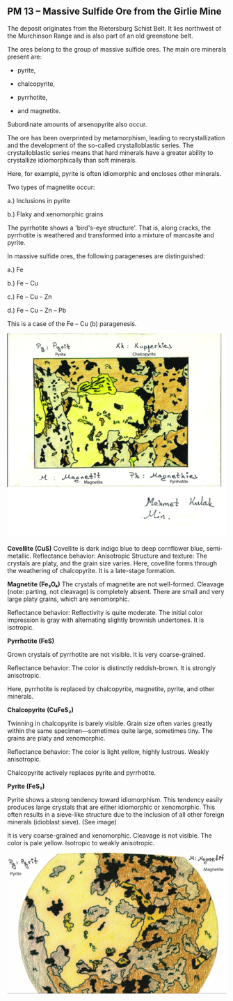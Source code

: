 ## PM 13 – Massive Sulfide Ore from the Girlie Mine

The deposit originates from the Rietersburg Schist Belt. It lies northwest of the Murchinson Range and is also part of an old greenstone belt.

The ores belong to the group of massive sulfide ores.
The main ore minerals present are:

* pyrite,

* chalcopyrite,

* pyrrhotite,

* and magnetite.

Subordinate amounts of arsenopyrite also occur.

The ore has been overprinted by metamorphism, leading to recrystallization and the development of the so-called crystalloblastic series. 
The crystalloblastic series means that hard minerals have a greater ability to crystallize idiomorphically than soft minerals.

Here, for example, pyrite is often idiomorphic and encloses other minerals.

Two types of magnetite occur:

a.) Inclusions in pyrite

b.) Flaky and xenomorphic grains

The pyrrhotite shows a 'bird's-eye structure'. That is, along cracks, the pyrrhotite is weathered and transformed into a mixture of marcasite and pyrite.

In massive sulfide ores, the following parageneses are distinguished:

a.) Fe

b.) Fe – Cu

c.) Fe – Cu – Zn

d.) Fe – Cu – Zn – Pb


This is a case of the Fe – Cu (b) paragenesis.

![Girlie mine](https://github.com/DinaKlim/OD_RL_notes/blob/main/RL_notes/15_Girlie/15%20Girlie%20mine%20sketch1.jpg)

**Covellite (CuS)**
Covellite is dark indigo blue to deep cornflower blue, semi-metallic.
Reflectance behavior: Anisotropic
Structure and texture:
The crystals are platy, and the grain size varies.
Here, covellite forms through the weathering of chalcopyrite. It is a late-stage formation.

**Magnetite (Fe₃O₄)**
The crystals of magnetite are not well-formed. Cleavage (note: parting, not cleavage) is completely absent.
There are small and very large platy grains, which are xenomorphic.

Reflectance behavior:
Reflectivity is quite moderate. The initial color impression is gray with alternating slightly brownish undertones. It is isotropic.

**Pyrrhotite (FeS)**

Grown crystals of pyrrhotite are not visible.
It is very coarse-grained.

Reflectance behavior:
The color is distinctly reddish-brown.
It is strongly anisotropic.

Here, pyrrhotite is replaced by chalcopyrite, magnetite, pyrite, and other minerals.

**Chalcopyrite (CuFeS₂)**

Twinning in chalcopyrite is barely visible.
Grain size often varies greatly within the same specimen—sometimes quite large, sometimes tiny.
The grains are platy and xenomorphic.

Reflectance behavior:
The color is light yellow, highly lustrous.
Weakly anisotropic.

Chalcopyrite actively replaces pyrite and pyrrhotite.

**Pyrite (FeS₂)**

Pyrite shows a strong tendency toward idiomorphism.
This tendency easily produces large crystals that are either idiomorphic or xenomorphic.
This often results in a sieve-like structure due to the inclusion of all other foreign minerals (idioblast sieve). (See image)

It is very coarse-grained and xenomorphic.
Cleavage is not visible.
The color is pale yellow.
Isotropic to weakly anisotropic.

![Girlie mine sketch2](https://github.com/DinaKlim/OD_RL_notes/blob/main/RL_notes/15_Girlie/15%20Girlie%20mine%20sketch2.jpg)


